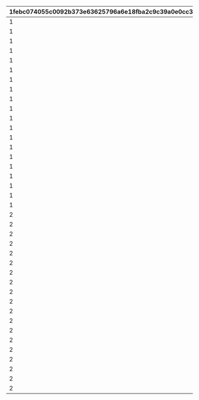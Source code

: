 |1febc074055c0092b373e63625796a6e18fba2c9c39a0e0cc33c902950209a6f|4be7965473891f5a484cde2a7e7a0ee485ac45f08e7d42ed26e100a23ff88474|0c95cb5a88bfbec7523106b20d07d2dc8dd8e0a0bb63d84892fa4a1283191a46|37a10d63d09417bb004d80b8af20dd4cecd57178a361ee066d73824c539cbbcd|6cf40571aa6311d072dbbf7bb564782c6194fec85e6fecb6d2b85bde4da22490|daf3048c3b470e785c278af4b0b04675cbfbcf30e647dde8d83f7882b200ce71|734f702aa3ffa280dd8990869c5b23f12851b8d54cfa4b3705351a437303ae74|35271a118b8c5bc888ada1abc4f1d231d8cc2bf7d742db8308dbcf4cd8a2a85d|
| --- | --- | --- | --- | --- | --- | --- | --- |
|1|1|2|21952|1|96001|10000|1|
|1|2|2|21904|1|96001|5000|1|
|1|3|2|41000|1|96001|5000|1|
|1|4|2|31803|5|96001|1000|5|
|1|5|2|31215|5|96001|750|5|
|1|6|2|31210|5|96001|750|5|
|1|7|2|31211|5|96001|750|5|
|1|8|2|90005|5|96001|625|10|
|1|9|4|140001|10|96001|250|20|
|1|10|2|25001|5|96001|250|10|
|1|11|4|150003|5|96001|50|5|
|1|12|4|150004|5|96001|65|5|
|1|13|4|150005|5|96001|75|5|
|1|14|4|150006|5|96001|90|5|
|1|15|4|150007|5|96001|100|5|
|1|16|4|150008|5|96001|115|5|
|1|17|2|20004|100|96001|250|5|
|1|18|2|22003|100|96001|100|5|
|1|19|2|20004|100|96001|500|0|
|1|20|2|22003|100|96001|200|0|
|2|21|2|21952|1|96002|10000|1|
|2|22|2|21904|1|96002|5000|1|
|2|23|2|41000|1|96002|5000|1|
|2|24|2|31233|5|96002|750|5|
|2|25|2|31229|5|96002|750|5|
|2|26|2|31225|5|96002|750|5|
|2|27|2|90005|5|96002|625|10|
|2|28|4|140001|10|96002|250|20|
|2|29|2|25001|5|96002|250|10|
|2|30|4|150003|5|96002|50|5|
|2|31|4|150004|5|96002|65|5|
|2|32|4|150005|5|96002|75|5|
|2|33|4|150006|5|96002|90|5|
|2|34|4|150007|5|96002|100|5|
|2|35|4|150008|5|96002|115|5|
|2|36|2|20004|100|96002|250|5|
|2|37|2|22003|100|96002|100|5|
|2|38|2|20004|100|96002|500|0|
|2|39|2|22003|100|96002|200|0|